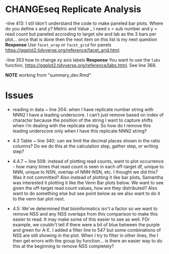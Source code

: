 # CHANGEseq Replicate Analysis
-line 413: I stil ldon't understand the code to make paneled bar plots. Where do you define x and y? Metric and Value _ I need x = sub number and y = read count but paneled accroding to target site and lab as the 3 bars per plot... once that is done then the next item on this list is my next question
  __Response__ Use `facet_wrap` or `facet_grid` for panels https://ggplot2.tidyverse.org/reference/facet_grid.html
  
-line 353 how to change xy axis labels
  __Response__ You want to use the `labs` function, https://ggplot2.tidyverse.org/reference/labs.html. See line 368.

__NOTE__ working from "summary_dev.Rmd"
# Issues

- reading in data ~ line 204: when I have replicate number string with NNN2 I have a leading underscore.  I can’t just remove based on index of character because the position of the string I want to capture shifts when i’m dealing with the replicate string. So how do I remove this leading underscore only when I have this replicate NNN2 string?

- 4.3 Table ~ line 340: can we limit the decimal places shown in the ratio columns? Do we do this at the calculation step, gather step, or writing step?

- 4.4.7 ~ line 508: instead of plotting read counts, want to plot occurrence - how many times that read count is seen in each off-target df, unique to NNN, unique to NSN, overlap of NNN-NSN, etc. I thought we did this? Was it not committed? Also instead of plotting it like bar plots, Samantha was interested it plotting it like the Venn Bar plots below. We want to see given the off-target read count values, how are they distributed? Also want to do something else but see point below as we also want to do it to the venn bar plot next.

- 4.5: We've determined that bioinformatics isn't a factor so we want to remove NSS and any NSS overlaps from this comparison to make this easier to read. It may make some of this easier to see as well. FOr example, we couldn't tell if there were a bit of blue between the purple and green for A-E. I added a filter line to 547 but some combinations of NSS are still showing in the plot. When I try to filter in other lines, the I then get errors with the group by function... is there an easier way to do this at the beginning to remove NSS completely?



  
